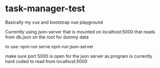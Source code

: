 # task-manager-test
 Basically my vue and bootstrap vue playground

Currently using json-server that is mounted on localhost:5000
that reads from db.json on the root for dummy data

to use:
npm run serve 
npm run json-server

make sure port 5000 is open for the json server as program is currently hard coded to read from localhost:5000 

